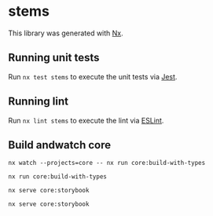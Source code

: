 # stems

This library was generated with [Nx](https://nx.dev).

## Running unit tests

Run `nx test stems` to execute the unit tests via [Jest](https://jestjs.io).

## Running lint

Run `nx lint stems` to execute the lint via [ESLint](https://eslint.org/).

## Build andwatch core

`nx watch --projects=core -- nx run core:build-with-types`

`nx run core:build-with-types`

`nx serve core:storybook`

`nx serve core:storybook`
